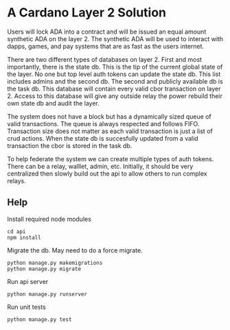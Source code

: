 # A Cardano Layer 2 Solution

Users will lock ADA into a contract and will be issued an equal amount synthetic ADA on the layer 2. The synthetic ADA will be used to interact with dapps, games, and pay systems that are as fast as the users internet.

There are two different types of databases on layer 2. First and most importantly, there is the state db. This is the tip of the current global state of the layer. No one but top level auth tokens can update the state db. This list includes admins and the second db. The second and publicly available db is the task db. This database will contain every valid cbor transaction on layer 2. Access to this database will give any outside relay the power rebuild their own state db and audit the layer.

The system does not have a block but has a dynamically sized queue of valid transactions. The queue is always respected and follows FIFO. Transaction size does not matter as each valid transaction is just a list of crud actions. When the state db is succesfully updated from a valid transaction the cbor is stored in the task db.

To help federate the system we can create multiple types of auth tokens. There can be a relay, walllet, admin, etc. Initially, it should be very centralized then slowly build out the api to allow others to run complex relays.

## Help
Install required node modules
```
cd api
npm install
```

Migrate the db. May need to do a force migrate.
```
python manage.py makemigrations
python manage.py migrate
```

Run api server
```
python manage.py runserver
```

Run unit tests
```
python manage.py test
```
